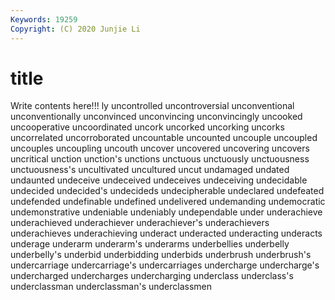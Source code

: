 ```yaml
---
Keywords: 19259
Copyright: (C) 2020 Junjie Li
---
```


# title

Write contents here!!!
ly 
uncontrolled 
uncontroversial 
unconventional
unconventionally 
unconvinced 
unconvincing 
unconvincingly 
uncooked 
uncooperative 
uncoordinated 
uncork 
uncorked 
uncorking
uncorks 
uncorrelated 
uncorroborated 
uncountable 
uncounted 
uncouple 
uncoupled 
uncouples 
uncoupling 
uncouth
uncover 
uncovered 
uncovering 
uncovers 
uncritical 
unction 
unction's 
unctions 
unctuous 
unctuously
unctuousness 
unctuousness's 
uncultivated 
uncultured 
uncut 
undamaged 
undated 
undaunted 
undeceive 
undeceived
undeceives 
undeceiving 
undecidable 
undecided 
undecided's 
undecideds 
undecipherable 
undeclared 
undefeated 
undefended
undefinable 
undefined 
undelivered 
undemanding 
undemocratic 
undemonstrative 
undeniable 
undeniably 
undependable 
under
underachieve 
underachieved 
underachiever 
underachiever's 
underachievers 
underachieves 
underachieving 
underact 
underacted 
underacting
underacts 
underage 
underarm 
underarm's 
underarms 
underbellies 
underbelly 
underbelly's 
underbid 
underbidding
underbids 
underbrush 
underbrush's 
undercarriage 
undercarriage's 
undercarriages 
undercharge 
undercharge's 
undercharged 
undercharges
undercharging 
underclass 
underclass's 
underclassman 
underclassman's 
underclassmen 
